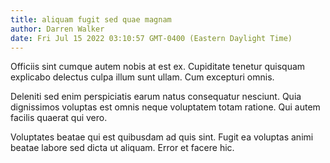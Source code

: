 ```yaml
---
title: aliquam fugit sed quae magnam
author: Darren Walker
date: Fri Jul 15 2022 03:10:57 GMT-0400 (Eastern Daylight Time)
---
```

Officiis sint cumque autem nobis at est ex. Cupiditate tenetur quisquam explicabo delectus culpa illum sunt ullam. Cum excepturi omnis.

 Deleniti sed enim perspiciatis earum natus consequatur nesciunt. Quia dignissimos voluptas est omnis neque voluptatem totam ratione. Qui autem facilis quaerat qui vero.

 Voluptates beatae qui est quibusdam ad quis sint. Fugit ea voluptas animi beatae labore sed dicta ut aliquam. Error et facere hic.